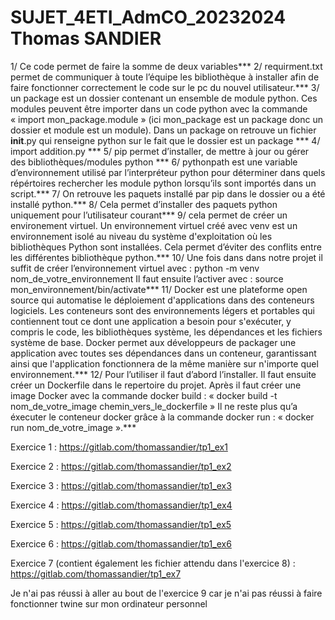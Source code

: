 # SUJET_4ETI_AdmCO_20232024 Thomas SANDIER

1/ Ce code permet de faire la somme de deux variables***
2/ requirment.txt permet de communiquer à toute l’équipe les bibliothèque à installer afin de faire fonctionner correctement le code sur le pc du nouvel utilisateur.***
3/ un package est un dossier contenant un ensemble de module python. Ces modules peuvent être importer dans un code python avec la commande « import mon_package.module » (ici mon_package est un package donc un dossier et module est un module). Dans un package on retrouve un fichier __init__.py qui renseigne python sur le fait que le dossier est un package ***
4/ import addition.py ***
5/ pip permet d’installer, de mettre à jour ou gérer des bibliothèques/modules python ***
6/ pythonpath est une variable d’environnement utilisé par l’interpréteur python pour déterminer dans quels répértoires rechercher les module python lorsqu’ils sont importés dans un script.***
7/ On retrouve les paquets installé par pip dans le dossier ou a été installé python.***
8/ Cela permet d’installer des paquets python uniquement pour l’utilisateur courant***
9/ cela permet de créer un environement virtuel. Un environnement virtuel créé avec venv est un environnement isolé au niveau du système d'exploitation où les bibliothèques Python sont installées. Cela permet d’éviter des conflits entre les différentes bibliothèque python.***
10/ Une fois dans dans notre projet il suffit de créer l’environnement virtuel avec : 
python -m venv nom_de_votre_environnement
Il faut ensuite l’activer avec : source mon_environnement/bin/activate***
11/ Docker est une plateforme open source qui automatise le déploiement d'applications dans des conteneurs logiciels. Les conteneurs sont des environnements légers et portables qui contiennent tout ce dont une application a besoin pour s'exécuter, y compris le code, les bibliothèques système, les dépendances et les fichiers système de base. Docker permet aux développeurs de packager une application avec toutes ses dépendances dans un conteneur, garantissant ainsi que l'application fonctionnera de la même manière sur n'importe quel environnement.***
12/ Pour l’utiliser il faut d’abord l’installer. Il faut ensuite créer un Dockerfile dans le repertoire du projet. Après il faut créer une image Docker avec la commande docker build :
« docker build -t nom_de_votre_image chemin_vers_le_dockerfile »
Il ne reste plus qu’a éxecuter le conteneur docker grâce à la commande docker run :
« docker run nom_de_votre_image ».***

Exercice 1 : https://gitlab.com/thomassandier/tp1_ex1

Exercice 2 : https://gitlab.com/thomassandier/tp1_ex2

Exercice 3 : https://gitlab.com/thomassandier/tp1_ex3

Exercice 4 : https://gitlab.com/thomassandier/tp1_ex4

Exercice 5 : https://gitlab.com/thomassandier/tp1_ex5

Exercice 6 : https://gitlab.com/thomassandier/tp1_ex6

Exercice 7 (contient également les fichier attendu dans l'exercice 8) : https://gitlab.com/thomassandier/tp1_ex7

Je n'ai pas réussi à aller au bout de l'exercice 9 car je n'ai pas réussi à faire fonctionner twine sur mon ordinateur personnel

